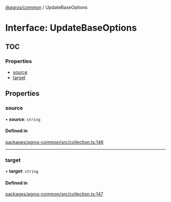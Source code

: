 [@agros/common](../index.md) / UpdateBaseOptions

# Interface: UpdateBaseOptions

## TOC

### Properties

- [source](UpdateBaseOptions.md#source)
- [target](UpdateBaseOptions.md#target)

## Properties

### <a id="source" name="source"></a> source

• **source**: `string`

#### Defined in

[packages/agros-common/src/collection.ts:146](https://github.com/agrosjs/agros/blob/31bad22/packages/agros-common/src/collection.ts#L146)

___

### <a id="target" name="target"></a> target

• **target**: `string`

#### Defined in

[packages/agros-common/src/collection.ts:147](https://github.com/agrosjs/agros/blob/31bad22/packages/agros-common/src/collection.ts#L147)

